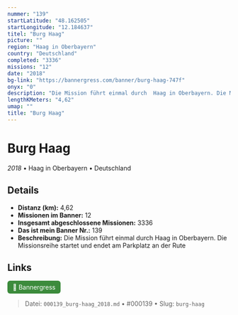 ```yaml
---
nummer: "139"
startLatitude: "48.162505"
startLongitude: "12.184637"
titel: "Burg Haag"
picture: ""
region: "Haag in Oberbayern"
country: "Deutschland"
completed: "3336"
missions: "12"
date: "2018"
bg-link: "https://bannergress.com/banner/burg-haag-747f"
onyx: "0"
description: "Die Mission führt einmal durch  Haag in Oberbayern. Die Missionsreihe startet und endet am Parkplatz an der Rute"
lengthKMeters: "4,62"
umap: ""
title: "Burg Haag"
---
```

# Burg Haag

*2018* • Haag in Oberbayern • Deutschland



## Details
- **Distanz (km):** 4,62
- **Missionen im Banner:** 12
- **Insgesamt abgeschlossene Missionen:** 3336
- **Das ist mein Banner Nr.:** 139
- **Beschreibung:** Die Mission führt einmal durch  Haag in Oberbayern. Die Missionsreihe startet und endet am Parkplatz an der Rute


## Links
<div style="margin-top: 0.5em;">
<a href="https://bannergress.com/banner/burg-haag-747f" target="_blank" style="display:inline-block;margin-right:8px;padding:6px 12px;background-color:#3c8b3c;color:white;text-decoration:none;border-radius:6px;">🔗 Bannergress</a>

</div>


> Datei: `000139_burg-haag_2018.md` • #000139 • Slug: `burg-haag`

